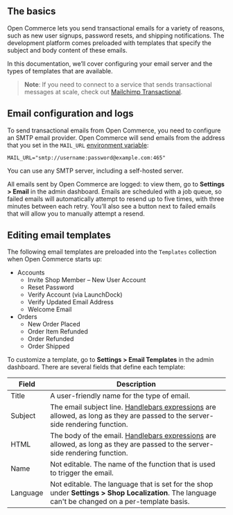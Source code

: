 ## The basics

Open Commerce lets you send transactional emails for a variety of reasons, such as new user signups, password resets, and shipping notifications. The development platform comes preloaded with templates that specify the subject and body content of these emails.

In this documentation, we’ll cover configuring your email server and the types of templates that are available.

>**Note**: If you need to connect to a service that sends transactional messages at scale, check out [Mailchimp Transactional](https://mailchimp.com/developer/transactional/docs/fundamentals/). 

## Email configuration and logs

To send transactional emails from Open Commerce, you need to configure an SMTP email provider. Open Commerce will send emails from the address that you set in the `MAIL_URL` [environment variable](https://mailchimp.com/developer/open-commerce/docs/fundamentals/#environment-variables):

`MAIL_URL="smtp://username:password@example.com:465"`

You can use any SMTP server, including a self-hosted server.

All emails sent by Open Commerce are logged: to view them, go to **Settings > Email** in the admin dashboard. Emails are scheduled with a job queue, so failed emails will automatically attempt to resend up to five times, with three minutes between each retry. You’ll also see a button next to failed emails that will allow you to manually attempt a resend. 

## Editing email templates

The following email templates are preloaded into the `Templates` collection when Open Commerce starts up:



- Accounts
	- Invite Shop Member – New User Account
	- Reset Password
	- Verify Account (via LaunchDock)
	- Verify Updated Email Address
	- Welcome Email
- Orders
	- New Order Placed
	- Order Item Refunded
	- Order Refunded
	- Order Shipped

To customize a template, go to **Settings > Email Templates** in the admin dashboard. There are several fields that define each template: 

| Field | Description |
|-------|-------------|
|Title|A user-friendly name for the type of email.|
|Subject|The email subject line. [Handlebars expressions](https://handlebarsjs.com/guide/) are allowed, as long as they are passed to the server-side rendering function.|
|HTML|The body of the email. [Handlebars expressions](https://handlebarsjs.com/guide/) are allowed, as long as they are passed to the server-side rendering function.|
|Name|Not editable. The name of the function that is used to trigger the email.|
|Language|Not editable. The language that is set for the shop under **Settings > Shop Localization**. The language can't be changed on a per-template basis.|


